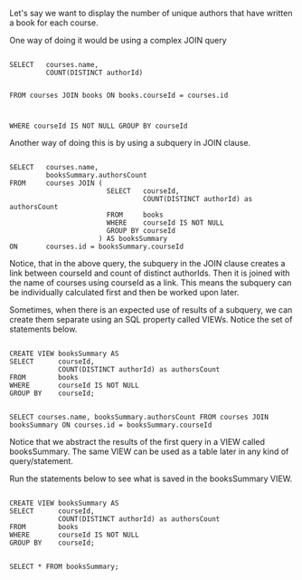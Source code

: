 Let's say we want to display the number of unique authors that have written a book for each course.

One way of doing it would be using a complex JOIN query

<Editor lang="sql" dbName="students2-v3.db">
<code>
SELECT   courses.name,
         COUNT(DISTINCT authorId)

FROM     courses JOIN books
ON       books.courseId = courses.id

WHERE    courseId IS NOT NULL
GROUP BY courseId
</code>
</Editor>

Another way of doing this is by using a subquery in JOIN clause.

<Editor lang="sql" dbName="students2-v3.db">
<code>
SELECT   courses.name, 
         booksSummary.authorsCount
FROM     courses JOIN (
                        SELECT   courseId,
                                 COUNT(DISTINCT authorId) as authorsCount
                        FROM     books
                        WHERE    courseId IS NOT NULL
                        GROUP BY courseId
                      ) AS booksSummary
ON       courses.id = booksSummary.courseId
</code>
</Editor>

Notice, that in the above query, the subquery in the JOIN clause creates a link between courseId and count of distinct authorIds. Then it is joined with the name of courses using courseId as a link. This means the subquery can be individually calculated first and then be worked upon later.

Sometimes, when there is an expected use of results of a subquery, we can create them separate using an SQL property called VIEWs. Notice the set of statements below.

<Editor lang="sql" dbName="students2-v3.db">
<code>
CREATE VIEW booksSummary AS
SELECT      courseId,
            COUNT(DISTINCT authorId) as authorsCount
FROM        books
WHERE       courseId IS NOT NULL
GROUP BY    courseId;

SELECT   courses.name, 
         booksSummary.authorsCount
FROM     courses JOIN booksSummary
ON       courses.id = booksSummary.courseId
</code>
</Editor>

Notice that we abstract the results of the first query in a VIEW called booksSummary. The same VIEW can be used as a table later in any kind of query/statement.

Run the statements below to see what is saved in the booksSummary VIEW.

<Editor lang="sql" dbName="students2-v3.db">
<code>
CREATE VIEW booksSummary AS
SELECT      courseId,
            COUNT(DISTINCT authorId) as authorsCount
FROM        books
WHERE       courseId IS NOT NULL
GROUP BY    courseId;

SELECT *    FROM booksSummary;
</code>
</Editor>